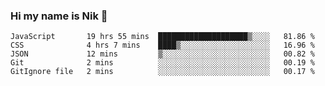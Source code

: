 ### Hi my name is Nik 👋

<!--
**NikDoe/NikDoe** is a ✨ _special_ ✨ repository because its `README.md` (this file) appears on your GitHub profile.

Here are some ideas to get you started:

- 🔭 I’m currently working on ...
- 🌱 I’m currently learning ...
- 👯 I’m looking to collaborate on ...
- 🤔 I’m looking for help with ...
- 💬 Ask me about ...
- 📫 How to reach me: ...
- 😄 Pronouns: ...
- ⚡ Fun fact: ...
-->

<!--START_SECTION:waka-->

```text
JavaScript       19 hrs 55 mins  ████████████████████▒░░░░   81.86 %
CSS              4 hrs 7 mins    ████▒░░░░░░░░░░░░░░░░░░░░   16.96 %
JSON             12 mins         ▒░░░░░░░░░░░░░░░░░░░░░░░░   00.82 %
Git              2 mins          ░░░░░░░░░░░░░░░░░░░░░░░░░   00.19 %
GitIgnore file   2 mins          ░░░░░░░░░░░░░░░░░░░░░░░░░   00.17 %
```

<!--END_SECTION:waka-->
